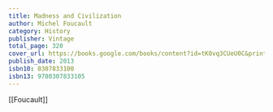 ```yaml
---
title: Madness and Civilization
author: Michel Foucault
category: History
publisher: Vintage
total_page: 320
cover_url: https://books.google.com/books/content?id=tK0vq3CUeU0C&printsec=frontcover&img=1&zoom=1&edge=curl&source=gbs_api
publish_date: 2013
isbn10: 0307833100
isbn13: 9780307833105
---
```


[[Foucault]]
